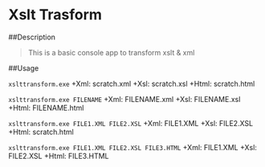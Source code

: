 Xslt Trasform
=============

##Description

> This is a basic console app to transform xslt & xml


##Usage

```xslttransform.exe```
+Xml:  scratch.xml
+Xsl:  scratch.xsl
+Html: scratch.html

```xslttransform.exe FILENAME```
+Xml:  FILENAME.xml
+Xsl:  FILENAME.xsl
+Html: FILENAME.html

```xslttransform.exe FILE1.XML FILE2.XSL```
+Xml:  FILE1.XML
+Xsl:  FILE2.XSL
+Html: scratch.html

```xslttransform.exe FILE1.XML FILE2.XSL FILE3.HTML```
+Xml:  FILE1.XML
+Xsl:  FILE2.XSL
+Html: FILE3.HTML
